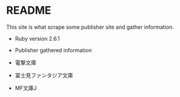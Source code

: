 # README

This site is what scrape some publisher site and gather information. 

* Ruby version
2.6.1

* Publisher gathered information
 * 電撃文庫
 * 富士見ファンタジア文庫
 * MF文庫J